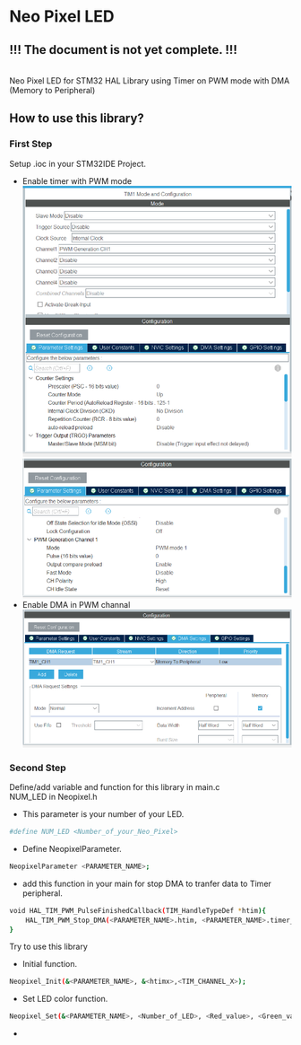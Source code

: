 # Neo Pixel LED 
## !!! The document is not yet complete. !!!
\
Neo Pixel LED for STM32 HAL Library using Timer on PWM mode with DMA (Memory to Peripheral)
## How to use this library?

### First Step
Setup .ioc in your STM32IDE Project.
* Enable timer with PWM mode\
![image](https://github.com/TsBeNz/TsBeNz_STM32_Library/blob/main/NeoPixel_LED_PWM/Image/ioc_setup_1.png?raw=True)
![image](https://github.com/TsBeNz/TsBeNz_STM32_Library/blob/main/NeoPixel_LED_PWM/Image/ioc_setup_2.png?raw=True)
* Enable DMA in PWM channal
![image](https://github.com/TsBeNz/TsBeNz_STM32_Library/blob/main/NeoPixel_LED_PWM/Image/DMA_setup.png?raw=True)

### Second Step
Define/add variable and function for this library in main.c\
NUM_LED in Neopixel.h
* This parameter is your number of your LED.
```bash
#define NUM_LED <Number_of_your_Neo_Pixel>
```
* Define NeopixelParameter.
```bash
NeopixelParameter <PARAMETER_NAME>;
```
* add this function in your main for stop DMA to tranfer data to Timer peripheral.
```bash
void HAL_TIM_PWM_PulseFinishedCallback(TIM_HandleTypeDef *htim){
	HAL_TIM_PWM_Stop_DMA(<PARAMETER_NAME>.htim, <PARAMETER_NAME>.timer_Channel);
}
```
Try to use this library
* Initial function.
```bash
Neopixel_Init(&<PARAMETER_NAME>, &<htimx>,<TIM_CHANNEL_X>);
```
<!-- * สามารถตั้งค่าสีของไฟเเต่ละดวงได้โดยใช้ฟังก์ชั่นนี้ -->
* Set LED color function.
```bash
Neopixel_Set(&<PARAMETER_NAME>, <Number_of_LED>, <Red_value>, <Green_value>, <Blue_value>);
```

*